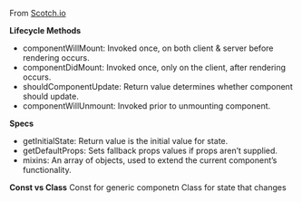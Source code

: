 From [Scotch.io](https://scotch.io/tutorials/learning-react-getting-started-and-concepts)

**Lifecycle Methods**
- componentWillMount: Invoked once, on both client & server before rendering occurs.
- componentDidMount: Invoked once, only on the client, after rendering occurs.
- shouldComponentUpdate: Return value determines whether component should update.
- componentWillUnmount: Invoked prior to unmounting component.

**Specs**
- getInitialState: Return value is the initial value for state.
- getDefaultProps: Sets fallback props values if props aren’t supplied.
- mixins: An array of objects, used to extend the current component’s functionality.

**Const vs Class**
Const for generic componetn
Class for state that changes
